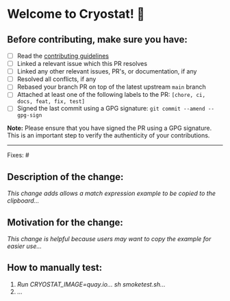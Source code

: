 # Welcome to Cryostat! 👋
## Before contributing, make sure you have:
* [ ] Read the [contributing guidelines](https://github.com/cryostatio/cryostat/blob/main/CONTRIBUTING.md)
* [ ] Linked a relevant issue which this PR resolves
* [ ] Linked any other relevant issues, PR's, or documentation, if any
* [ ] Resolved all conflicts, if any
* [ ] Rebased your branch PR on top of the latest upstream `main` branch
* [ ] Attached at least one of the following labels to the PR: `[chore, ci, docs, feat, fix, test]`
* [ ] Signed the last commit using a GPG signature: `git commit --amend --gpg-sign`

**Note:** Please ensure that you have signed the PR using a GPG signature. This is an important step to verify the authenticity of your contributions.
_______________________________________________

Fixes: #<issue number>

## Description of the change:
*This change adds allows a match expression example to be copied to the clipboard...*

## Motivation for the change:
*This change is helpful because users may want to copy the example for easier use...*

## How to manually test:
1. *Run CRYOSTAT_IMAGE=quay.io... sh smoketest.sh...*
2. *...*
